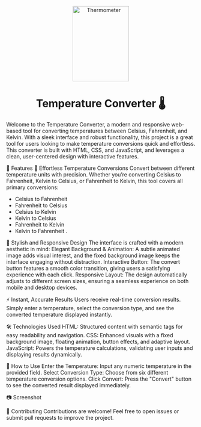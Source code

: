 <p align="center">
    <img src="https://quatr.us/wp-content/uploads/2017/07/thermometer.jpg" alt="Thermometer" width="150" height="200" />
</p>

# <h1 align="center">Temperature Converter 🌡️</h1>
Welcome to the Temperature Converter, a modern and responsive web-based tool for converting temperatures between Celsius, Fahrenheit, and Kelvin. With a sleek interface and robust functionality, this project is a great tool for users looking to make temperature conversions quick and effortless. This converter is built with HTML, CSS, and JavaScript, and leverages a clean, user-centered design with interactive features.

🌟 Features
🚀 Effortless Temperature Conversions
Convert between different temperature units with precision. Whether you’re converting Celsius to Fahrenheit, Kelvin to Celsius, or Fahrenheit to Kelvin, this tool covers all primary conversions:

* Celsius to Fahrenheit
* Fahrenheit to Celsius
* Celsius to Kelvin
* Kelvin to Celsius
* Fahrenheit to Kelvin
* Kelvin to Fahrenheit
.

🎨 Stylish and Responsive Design
The interface is crafted with a modern aesthetic in mind:
Elegant Background & Animation: A subtle animated image adds visual interest, and the fixed background image keeps the interface engaging without distraction.
Interactive Button: The convert button features a smooth color transition, giving users a satisfying experience with each click.
Responsive Layout: The design automatically adjusts to different screen sizes, ensuring a seamless experience on both mobile and desktop devices.

⚡ Instant, Accurate Results
Users receive real-time conversion results. Simply enter a temperature, select the conversion type, and see the converted temperature displayed instantly.

🛠️ Technologies Used
HTML: Structured content with semantic tags for easy readability and navigation.
CSS: Enhanced visuals with a fixed background image, floating animation, button effects, and adaptive layout.
JavaScript: Powers the temperature calculations, validating user inputs and displaying results dynamically.

🚩 How to Use
Enter the Temperature: Input any numeric temperature in the provided field.
Select Conversion Type: Choose from six different temperature conversion options.
Click Convert: Press the "Convert" button to see the converted result displayed immediately.

📷 Screenshot

👥 Contributing
Contributions are welcome! Feel free to open issues or submit pull requests to improve the project.
